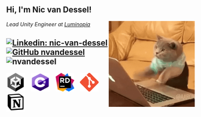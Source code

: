 <h2> Hi, I'm Nic van Dessel! </h2>
<img align='right' src="./images/typingcat.gif" width="230">
<p><em>Lead Unity Engineer at <a href="https://luminopia.com/">Luminopia </a>
</em></p>

[![Linkedin: nic-van-dessel](https://img.shields.io/badge/-nicvandessel-blue?style=flat-square&logo=Linkedin&logoColor=white&link=https://www.linkedin.com/in/nic-van-dessel/)](https://www.linkedin.com/in/nic-van-dessel/)
[![GitHub nvandessel](https://img.shields.io/github/followers/nvandessel?label=follow&style=social)](https://github.com/nvandessel)
<img src="https://komarev.com/ghpvc/?username=nvandessel" alt="nvandessel"/>
---

<p align="left"><img src="./images/unity_logo_new.png?raw=true" alt="unity" width="50" height="50"/>&nbsp;&nbsp;&nbsp;
<img src="./images/csharp.png?raw=true" alt="csharp" width="50" height="50"/>&nbsp;&nbsp;&nbsp;
<img src="./images/rider_logo_300x300.png?raw=true" alt="rider" width="50" height="50"/>&nbsp;&nbsp;&nbsp;
<img src="./images/git.png?raw=true" alt="git" width="50" height="50"/>&nbsp;&nbsp;&nbsp;
<img src="./images/notion.png?raw=true" alt="notion" width="50" height="50"/></p>
